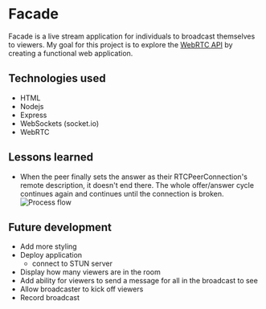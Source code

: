 # Facade
Facade is a live stream application for individuals to broadcast themselves to viewers.
My goal for this project is to explore the [WebRTC API](https://developer.mozilla.org/en-US/docs/Web/API/WebRTC_API) by creating a functional web application.

## Technologies used
- HTML
- Nodejs
- Express
- WebSockets (socket.io)
- WebRTC

## Lessons learned
- When the peer finally sets the answer as their RTCPeerConnection's remote description, it doesn't end there. The whole offer/answer cycle continues again and continues until the connection is broken.
![Process flow](https://raw.githubusercontent.com/chyyeeah/facade/images/img/process_flow.png)

## Future development
- Add more styling
- Deploy application
  - connect to STUN server
- Display how many viewers are in the room
- Add ability for viewers to send a message for all in the broadcast to see
- Allow broadcaster to kick off viewers
- Record broadcast
